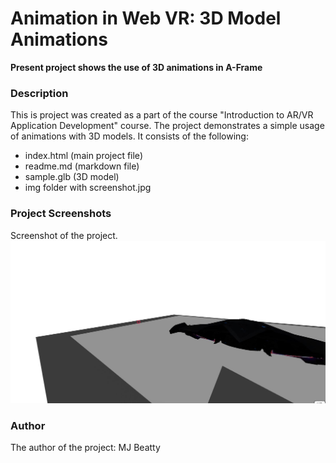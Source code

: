 # Animation in Web VR: 3D Model Animations

**Present project shows the use of 3D animations in A-Frame**


### **Description**
This is project was created as a part of the course "Introduction to AR/VR Application Development" course. The project demonstrates a simple usage of animations with 3D models. It consists of the following:
- index.html (main project file) 
- readme.md (markdown file)
- sample.glb (3D model)
- img folder with screenshot.jpg

### **Project Screenshots**
Screenshot of the project.
![Project Picture](3D.JPG)

### **Author**
The author of the project: MJ Beatty
